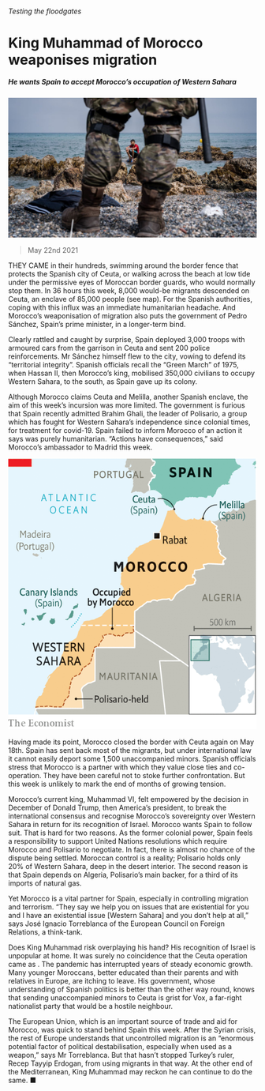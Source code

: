 ###### Testing the floodgates

# King Muhammad of Morocco weaponises migration 

##### He wants Spain to accept Morocco’s occupation of Western Sahara 

![image](images/20210522_map508.jpg) 

> May 22nd 2021 

THEY CAME in their hundreds, swimming around the border fence that protects the Spanish city of Ceuta, or walking across the beach at low tide under the permissive eyes of Moroccan border guards, who would normally stop them. In 36 hours this week, 8,000 would-be migrants descended on Ceuta, an enclave of 85,000 people (see map). For the Spanish authorities, coping with this influx was an immediate humanitarian headache. And Morocco’s weaponisation of migration also puts the government of Pedro Sánchez, Spain’s prime minister, in a longer-term bind.

Clearly rattled and caught by surprise, Spain deployed 3,000 troops with armoured cars from the garrison in Ceuta and sent 200 police reinforcements. Mr Sánchez himself flew to the city, vowing to defend its “territorial integrity”. Spanish officials recall the “Green March” of 1975, when Hassan II, then Morocco’s king, mobilised 350,000 civilians to occupy Western Sahara, to the south, as Spain gave up its colony.


Although Morocco claims Ceuta and Melilla, another Spanish enclave, the aim of this week’s incursion was more limited. The government is furious that Spain recently admitted Brahim Ghali, the leader of Polisario, a group which has fought for Western Sahara’s independence since colonial times, for treatment for covid-19. Spain failed to inform Morocco of an action it says was purely humanitarian. “Actions have consequences,” said Morocco’s ambassador to Madrid this week.

![image](images/20210522_MAM910.png) 


Having made its point, Morocco closed the border with Ceuta again on May 18th. Spain has sent back most of the migrants, but under international law it cannot easily deport some 1,500 unaccompanied minors. Spanish officials stress that Morocco is a partner with which they value close ties and co-operation. They have been careful not to stoke further confrontation. But this week is unlikely to mark the end of months of growing tension.

Morocco’s current king, Muhammad VI, felt empowered by the decision in December of Donald Trump, then America’s president, to break the international consensus and recognise Morocco’s sovereignty over Western Sahara in return for its recognition of Israel. Morocco wants Spain to follow suit. That is hard for two reasons. As the former colonial power, Spain feels a responsibility to support United Nations resolutions which require Morocco and Polisario to negotiate. In fact, there is almost no chance of the dispute being settled. Moroccan control is a reality; Polisario holds only 20% of Western Sahara, deep in the desert interior. The second reason is that Spain depends on Algeria, Polisario’s main backer, for a third of its imports of natural gas.

Yet Morocco is a vital partner for Spain, especially in controlling migration and terrorism. “They say we help you on issues that are existential for you and I have an existential issue [Western Sahara] and you don’t help at all,” says José Ignacio Torreblanca of the European Council on Foreign Relations, a think-tank.

Does King Muhammad risk overplaying his hand? His recognition of Israel is unpopular at home. It was surely no coincidence that the Ceuta operation came as . The pandemic has interrupted years of steady economic growth. Many younger Moroccans, better educated than their parents and with relatives in Europe, are itching to leave. His government, whose understanding of Spanish politics is better than the other way round, knows that sending unaccompanied minors to Ceuta is grist for Vox, a far-right nationalist party that would be a hostile neighbour.

The European Union, which is an important source of trade and aid for Morocco, was quick to stand behind Spain this week. After the Syrian crisis, the rest of Europe understands that uncontrolled migration is an “enormous potential factor of political destabilisation, especially when used as a weapon,” says Mr Torreblanca. But that hasn’t stopped Turkey’s ruler, Recep Tayyip Erdogan, from using migrants in that way. At the other end of the Mediterranean, King Muhammad may reckon he can continue to do the same. ■

